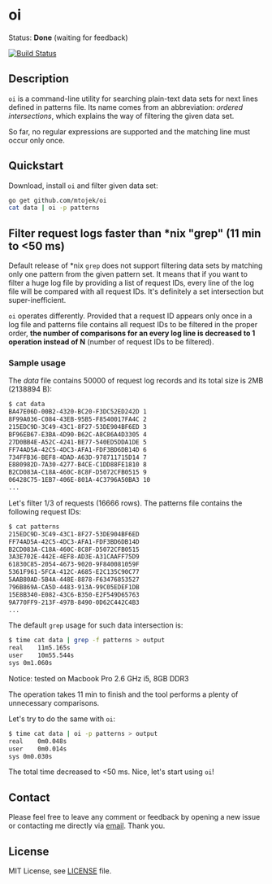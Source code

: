 # oi

Status: **Done** (waiting for feedback)

[![Build Status](https://travis-ci.org/mtojek/oi.svg?branch=master)](https://travis-ci.org/mtojek/oi)

## Description

`oi` is a command-line utility for searching plain-text data sets for next lines defined in patterns file. Its name comes from an abbreviation: *ordered intersections*, which explains the way of filtering the given data set.

So far, no regular expressions are supported and the matching line must occur only once.

## Quickstart

Download, install `oi` and filter given data set:
```bash
go get github.com/mtojek/oi
cat data | oi -p patterns
```

## Filter request logs faster than *nix "grep" (11 min to <50 ms)

Default release of *nix `grep` does not support filtering data sets by matching only one pattern from the given pattern set. It means that if you want to filter a huge log file by providing a list of request IDs, every line of the log file will be compared with all request IDs. It's definitely a set intersection but super-inefficient.

`oi` operates differently. Provided that a request ID appears only once in a log file and patterns file contains all request IDs to be filtered in the proper order, **the number of comparisons for an every log line is decreased to 1 operation instead of N** (number of request IDs to be filtered).

### Sample usage

The *data* file contains 50000 of request log records and its total size is 2MB (2138894 B):

```bash
$ cat data
BA47E06D-00B2-4320-BC20-F3DC52ED242D 1
8F99A036-C084-43EB-95B5-F8540017FA4C 2
215EDC9D-3C49-43C1-8F27-53DE904BF6ED 3
BF96EB67-E3BA-4D90-B62C-A8C86A4D3305 4
27D0BB4E-A52C-4241-BE77-540ED5DDA1DE 5
FF74AD5A-42C5-4DC3-AFA1-FDF3BD6DB14D 6
734FFB36-BEF8-4DAD-A63D-978711715D14 7
E880982D-7A30-4277-B4CE-C1DD88FE1810 8
B2CD083A-C18A-460C-8C8F-D5072CFB0515 9
06428C75-1EB7-406E-801A-4C3796A50BA3 10
...
```

Let's filter 1/3 of requests (16666 rows). The patterns file contains the following request IDs: 

```bash
$ cat patterns
215EDC9D-3C49-43C1-8F27-53DE904BF6ED
FF74AD5A-42C5-4DC3-AFA1-FDF3BD6DB14D
B2CD083A-C18A-460C-8C8F-D5072CFB0515
3A3E702E-442E-4EF8-AD3E-A31CAAFF75D9
61830C85-2054-4673-9020-9F840081059F
5361F961-5FCA-412C-A685-E2C135C90C77
5AAB80AD-5B4A-448E-8878-F63476853527
796B869A-CA5D-4483-913A-99C05EDEF1DB
15E8B340-E082-43C6-B350-E2F549D65763
9A770FF9-213F-497B-8490-0D62C442C4B3
...
```

The default `grep` usage for such data intersection is:

```bash
$ time cat data | grep -f patterns > output
real	11m5.165s
user	10m55.544s
sys	0m1.060s
```
Notice: tested on Macbook Pro 2.6 GHz i5, 8GB DDR3

The operation takes 11 min to finish and the tool performs a plenty of unnecessary comparisons. 

Let's try to do the same with `oi`:

```bash
$ time cat data | oi -p patterns > output
real	0m0.048s
user	0m0.014s
sys	0m0.030s
```

The total time decreased to <50 ms. Nice, let's start using `oi`!

## Contact

Please feel free to leave any comment or feedback by opening a new issue or contacting me directly via [email](mailto:marcin@tojek.pl). Thank you.

## License

MIT License, see [LICENSE](https://github.com/mtojek/greenwall/blob/master/LICENSE) file.

